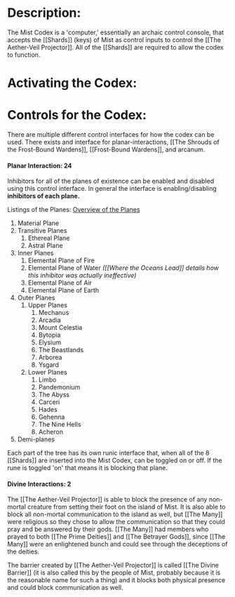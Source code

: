 # Description:
The Mist Codex is a 'computer,' essentially an archaic control console, that accepts the [[Shards]] (keys) of Mist as control inputs to control the [[The Aether-Veil Projector]]. All of the [[Shards]] are required to allow the codex to function. 
# Activating the Codex:
# Controls for the Codex:
There are multiple different control interfaces for how the codex can be used. There exists and interface for planar-interactions, [[The Shrouds of the Frost-Bound Wardens]], [[Frost-Bound Wardens]], and arcanum.

#### Planar Interaction: 24
Inhibitors for all of the planes of existence can be enabled and disabled using this control interface. In general the interface is enabling/disabling **inhibitors of each plane.**

Listings of the Planes: [Overview of the Planes](https://roll20.net/compendium/dnd5e/The%20Planes%20of%20Existence#content)
1. Material Plane
2. Transitive Planes
	1. Ethereal Plane
	2. Astral Plane
3. Inner Planes
	1. Elemental Plane of Fire
	2. Elemental Plane of Water *([[Where the Oceans Lead]] details how this inhibitor was actually ineffective)*
	3. Elemental Plane of Air
	4. Elemental Plane of Earth
4. Outer Planes
	1. Upper Planes
		1. Mechanus
		2. Arcadia
		3. Mount Celestia
		4. Bytopia
		5. Elysium
		6. The Beastlands
		7. Arborea
		8. Ysgard
	3. Lower Planes
		1. Limbo
		2. Pandemonium
		3. The Abyss
		4. Carceri
		5. Hades
		6. Gehenna
		7. The Nine Hells
		8. Acheron
5. Demi-planes

Each part of the tree has its own runic interface that, when all of the 8 [[Shards]] are inserted into the Mist Codex, can be toggled on or off. If the rune is toggled 'on' that means it is blocking that plane.
#### Divine Interactions: 2
The [[The Aether-Veil Projector]] is able to block the presence of any non-mortal creature from setting their foot on the island of Mist. It is also able to block all non-mortal communication to the island as well, but [[The Many]] were religious so they chose to allow the communication so that they could pray and be answered by their gods. [[The Many]] had members who prayed to both [[The Prime Deities]] and [[The Betrayer Gods]], since [[The Many]] were an enlightened bunch and could see through the deceptions of the deities. 

The barrier created by [[The Aether-Veil Projector]] is called [[The Divine Barrier]] (it is also called this by the people of Mist, probably because it is the reasonable name for such a thing) and it blocks both physical presence and could block communication as well. 